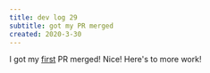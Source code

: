 ```yaml
---
title: dev log 29
subtitle: got my PR merged
created: 2020-3-30
---
```


I got my [first](https://github.com/kiwitcms/Kiwi/pull/2043) PR merged! Nice! Here's to more work!
